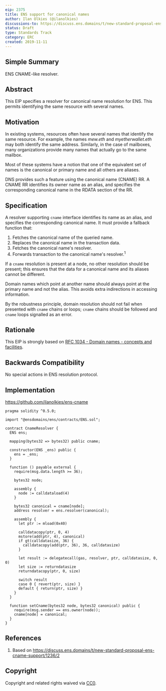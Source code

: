 ```yaml
---
eip: 2375
title: ENS support for canonical names
author: Ilan Olkies (@ilanolkies)
discussions-to: https://discuss.ens.domains/t/new-standard-proposal-ens-cname-support/1236
status: Draft
type: Standards Track
category: ERC
created: 2019-11-11
---
```


## Simple Summary
ENS CNAME-like resolver.

## Abstract
This EIP specifies a resolver for canonical name resolution for ENS. This permits identifying the same resource with several names.

## Motivation
In existing systems, resources often have several names that identify the same resource.  For example, the names *mew.eth* and *myetherwallet.eth* may both identify the same address. Similarly, in the case of mailboxes, many organizations provide many names that actually go to the
same mailbox.

Most of these systems have a notion that one of the equivalent set of names is the canonical or primary name and all others are aliases.

DNS provides such a feature using the canonical name (CNAME) RR. A CNAME RR identifies its owner name as an alias, and specifies the corresponding canonical name in the RDATA section of the RR.

## Specification

A resolver supporting `cname` interface identifies its name as an alias, and specifies the corresponding canonical name. It must provide a fallback function that:

1. Fetches the canonical name of the queried name.
4. Replaces the canonical name in the transaction data.
2. Fetches the canonical name's resolver.
3. Forwards transaction to the canonical name's resolver.<sup>1</sup>

If a `cname` resolution is present at a node, no other resolution should be present; this ensures that the data for a canonical name and its aliases cannot be different.

Domain names which point at another name should always point at the primary name and not the alias. This avoids extra indirections in
accessing information.

By the robustness principle, domain resolution should not fail when presented with `cname` chains or loops; `cname` chains should be followed and `cname` loops signalled as an error.

## Rationale

This EIP is strongly based on [RFC 1034 - Domain names - concepts and facilities](https://tools.ietf.org/html/rfc1034).

## Backwards Compatibility

No special actions in ENS resolution protocol.

## Implementation

https://github.com/ilanolkies/ens-cname

```solidity
pragma solidity ^0.5.0;

import "@ensdomains/ens/contracts/ENS.sol";

contract CnameResolver {
  ENS ens;

  mapping(bytes32 => bytes32) public cname;

  constructor(ENS _ens) public {
    ens = _ens;
  }

  function () payable external {
    require(msg.data.length >= 36);

    bytes32 node;

    assembly {
      node := calldataload(4)
    }

    bytes32 canonical = cname[node];
    address resolver = ens.resolver(canonical);

    assembly {
      let ptr := mload(0x40)

      calldatacopy(ptr, 0, 4)
      mstore(add(ptr, 4), canonical)
      if gt(calldatasize, 36) {
        calldatacopy(add(ptr, 36), 36, calldatasize)
      }

      let result := delegatecall(gas, resolver, ptr, calldatasize, 0, 0)
      let size := returndatasize
      returndatacopy(ptr, 0, size)

      switch result
      case 0 { revert(ptr, size) }
      default { return(ptr, size) }
    }
  }

  function setCname(bytes32 node, bytes32 canonical) public {
    require(msg.sender == ens.owner(node));
    cname[node] = canonical;
  }
}
```

## References

1. Based on https://discuss.ens.domains/t/new-standard-proposal-ens-cname-support/1236/2

## Copyright

Copyright and related rights waived via [CC0](https://creativecommons.org/publicdomain/zero/1.0/).
